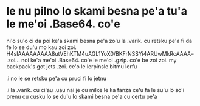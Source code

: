le nu pilno lo skami besna pe'a tu'a le me'oi .Base64. co'e
===========================================================

ni'o su'o ci da poi ke'a skami besna pe'a zo'u la .varik. cu retsku pe'a fi da fe lo se du'u mo kau zoi zoi. H4sIAAAAAAAAA8utVEhKTM4uAGL1YoX0/BKFrNSSYi4ARUwMkRcAAAA= .zoi... noi ke'a me'oi .Base64. co'e le me'oi .gzip. co'e be zoi zoi. my backpack's got jets .zoi. ce'o le lerpinsle bitmu lerfu

.i no le se retsku pe'a cu pruci fi lo jetnu

.i la .varik. cu ci'au .uau nai je cu milxe le ka fanza ce'u fa le su'u lo so'i prenu cu cusku lo se du'u lo skami besna pe'a cu certu pe'a
